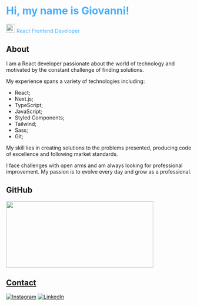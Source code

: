 <h1 style="color: #44AEFB", font-size: 32px>Hi, my name is Giovanni!</h1>

<p style="color: #44AEFB"><img width="24" alt="about" src="https://em-content.zobj.net/thumbs/120/apple/354/technologist-medium-skin-tone_1f9d1-1f3fd-200d-1f4bb.png"> React Frontend Developer</p>

<h2 style="color: #44AEFB, font-size: 24px">About</h2>

I am a React developer passionate about the world of technology and motivated by the constant challenge of finding solutions.

My experience spans a variety of technologies including:

<ul>
  <li>React;</li>
  <li>Next.js;</li>
  <li>TypeScript;</li>
  <li>JavaScript;</li>
  <li>Styled Components;</li>
  <li>Tailwind;</li>
  <li>Sass;</li>
  <li>Git;</li>
</ul>

My skill lies in creating solutions to the problems presented, producing code of excellence and following market standards.

I face challenges with open arms and am always looking for professional improvement. My passion is to evolve every day and grow as a professional.

<h2 style="color: #44AEFB, font-size: 24px">GitHub</h2>

<div align="left">
  <a href="https://github.com/GMarques30">
  <img height="180" width="400" src="https://github-readme-stats.vercel.app/api/top-langs/?username=GMarques30&layout=compact&langs_count=7&theme=graywhite"/>
</div>

<h2 style="color: #44AEFB, font-size: 24px">Contact</h2>

[![Instagram](https://img.shields.io/badge/Instagram-E4405F?style=for-the-badge&logo=instagram&logoColor=white)](https://www.instagram.com/g.marques30/)
[![LinkedIn](https://img.shields.io/badge/LinkedIn-0077B5?style=for-the-badge&logo=linkedin&logoColor=white)](https://www.linkedin.com/in/gmarques30/)
